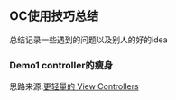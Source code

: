 ## OC使用技巧总结
总结记录一些遇到的问题以及别人的好的idea
### Demo1 controller的瘦身
思路来源:[更轻量的 View Controllers](https://objccn.io/issue-1-1/)
